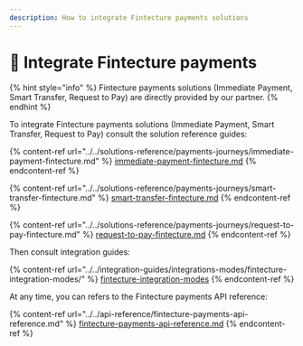 ```yaml
---
description: How to integrate Fintecture payments solutions
---
```


# 🚧 Integrate Fintecture payments

{% hint style="info" %}
Fintecture payments solutions (Immediate Payment, Smart Transfer, Request to Pay) are directly provided by our partner.
{% endhint %}

To integrate Fintecture payments solutions (Immediate Payment, Smart Transfer, Request to Pay) consult the solution reference guides:

{% content-ref url="../../solutions-reference/payments-journeys/immediate-payment-fintecture.md" %}
[immediate-payment-fintecture.md](../../solutions-reference/payments-journeys/immediate-payment-fintecture.md)
{% endcontent-ref %}

{% content-ref url="../../solutions-reference/payments-journeys/smart-transfer-fintecture.md" %}
[smart-transfer-fintecture.md](../../solutions-reference/payments-journeys/smart-transfer-fintecture.md)
{% endcontent-ref %}

{% content-ref url="../../solutions-reference/payments-journeys/request-to-pay-fintecture.md" %}
[request-to-pay-fintecture.md](../../solutions-reference/payments-journeys/request-to-pay-fintecture.md)
{% endcontent-ref %}

Then consult integration guides:

{% content-ref url="../../integration-guides/integrations-modes/fintecture-integration-modes/" %}
[fintecture-integration-modes](../../integration-guides/integrations-modes/fintecture-integration-modes/)
{% endcontent-ref %}

At any time, you can refers to the Fintecture payments API reference:&#x20;

{% content-ref url="../../api-reference/fintecture-payments-api-reference.md" %}
[fintecture-payments-api-reference.md](../../api-reference/fintecture-payments-api-reference.md)
{% endcontent-ref %}
